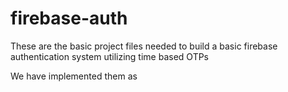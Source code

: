 # firebase-auth
These are the basic project files needed to build a basic firebase authentication system utilizing time based OTPs

We have implemented them as 
